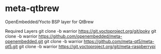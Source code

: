 # meta-qtbrew
OpenEmbedded/Yocto BSP layer for QtBrew

Required Layers
git clone -b warrior https://git.yoctoproject.org/git/poky
git clone -b warrior https://github.com/openembedded/meta-openembedded.git
git clone -b warrior https://github.com/meta-qt5/meta-qt5.git
git clone -b warrior https://git.yoctoproject.org/git/meta-raspberrypi
